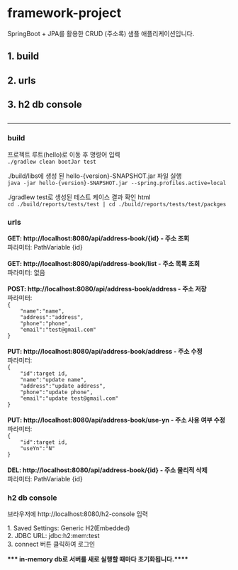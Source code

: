 # framework-project

SpringBoot + JPA를 활용한 CRUD (주소록) 샘플 애플리케이션입니다.

<h2>1. build</h2>
<h2>2. urls</h2>
<h2>3. h2 db console<h2>

----------------------------------------------------------------------------------------------------------------

<h3> build</h3>
<p>프로젝트 루트(hello)로 이동 후 명령어 입력<br>
<code>./gradlew clean bootJar test</code>
<p>

<p>./build/libs에 생성 된 hello-{version}-SNAPSHOT.jar 파일 실행<br>
<code>java -jar hello-{version}-SNAPSHOT.jar --spring.profiles.active=local</code>
<p>

<p>./gradlew test로 생성된 테스트 케이스 결과 확인 html <br>
<code>cd ./build/reports/tests/test | cd ./build/reports/tests/test/packges
</code>
<p>

<h3> urls </h3>
<p>
<strong>GET: http://localhost:8080/api/address-book/{id} - 주소 조회</strong><br>
파라미터: PathVariable {id}<br><br>
<strong>GET: http://localhost:8080/api/address-book/list - 주소 목록 조회</strong><br>
파라미터: 없음<br><br>
<strong>POST: http://localhost:8080/api/address-book/address - 주소 저장</strong><br>
파라미터: <code>
{
    "name":"name",
    "address":"address",
    "phone":"phone",
    "email":"test@gmail.com"
}
</code><br>
<strong>PUT: http://localhost:8080/api/address-book/address - 주소 수정</strong><br>
파라미터: <code>
{
    "id":target id,
    "name":"update name",
    "address":"update address",
    "phone":"update phone",
    "email":"update test@gmail.com"
}</code><br><br>
<strong>PUT: http://localhost:8080/api/address-book/use-yn - 주소 사용 여부 수정</strong><br>
파라미터: <code>
{
    "id":target id,
    "useYn":"N"
}</code><br><br>
<strong>DEL: http://localhost:8080/api/address-book/{id} - 주소 물리적 삭제</strong><br>
파라미터: PathVariable {id}<br>
</p>

<h3> h2 db console </h3>
<p>브라우저에 http://localhost:8080/h2-console 입력</p2>
<p> 1. Saved Settings: Generic H2(Embedded)<br>
2. JDBC URL: jdbc:h2:mem:test<br>
3. connect 버튼 클릭하여 로그인
<p>

<strong>*** in-memory db로 서버를 새로 실행할 때마다 초기화됩니다.****</strong>

